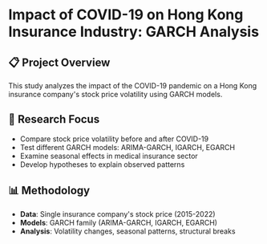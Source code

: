 # Impact of COVID-19 on Hong Kong Insurance Industry: GARCH Analysis

## 📋 Project Overview
This study analyzes the impact of the COVID-19 pandemic on a Hong Kong insurance company's stock price volatility using GARCH models.

## 🎯 Research Focus
- Compare stock price volatility before and after COVID-19
- Test different GARCH models: ARIMA-GARCH, IGARCH, EGARCH
- Examine seasonal effects in medical insurance sector
- Develop hypotheses to explain observed patterns

## 📊 Methodology
- **Data**: Single insurance company's stock price (2015-2022)
- **Models**: GARCH family (ARIMA-GARCH, IGARCH, EGARCH)
- **Analysis**: Volatility changes, seasonal patterns, structural breaks
